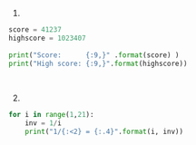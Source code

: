 1. 

````python
score = 41237
highscore = 1023407
 
print("Score:      {:9,}" .format(score) )
print("High score: {:9,}".format(highscore)) 
````

<br>

2. 
````python
for i in range(1,21):
    inv = 1/i
    print("1/{:<2} = {:.4}".format(i, inv))

````
